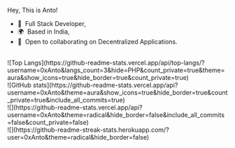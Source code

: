 Hey, This is Anto!
* 🧠  Full Stack Developer,
* 🌍  Based in India,
* 🤝  Open to collaborating on Decentralized Applications.
<br/>
![Top Langs](https://github-readme-stats.vercel.app/api/top-langs/?username=0xAnto&langs_count=3&hide=PHP&count_private=true&theme=aura&show_icons=true&hide_border=true&count_private=true)<br/>
![GitHub stats](https://github-readme-stats.vercel.app/api?username=0xAnto&theme=aura&show_icons=true&hide_border=true&count_private=true&include_all_commits=true)<br/>
![](https://github-readme-stats.vercel.app/api?username=0xAnto&theme=radical&hide_border=false&include_all_commits=false&count_private=false)<br/>
![](https://github-readme-streak-stats.herokuapp.com/?user=0xAnto&theme=radical&hide_border=false)<br/>
